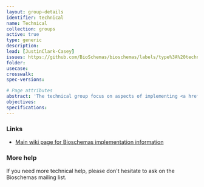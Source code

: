 ```yaml
---
layout: group-details
identifier: technical
name: Technical
collection: groups
active: true
type: generic
description:
lead: [JustinClark-Casey]
issues: https://github.com/BioSchemas/bioschemas/labels/type%3A%20technical
folder:
usecase:
crosswalk:
spec-versions:

# Page attributes
abstract: 'The technical group focus on aspects of implementing <a href="http://bioschemas.org">Bioschemas</a> markup. Please see the <a href="http://bioschemas.org/specifications/">Specifications</a> page for the schemas themselves. Please see the <a href="http://bioschemas.org/tools/">tools</a> page for tools that can help in publishing or consuming markup.'
objectives:
specifications:
---
```


<div id="links">
    <h3>Links</h3>
    <ul>
        <li>
            <a href="https://github.com/BioSchemas/specifications/wiki/Technical">Main wiki page for Bioschemas implementation information </a>
        </li>
    </ul>
</div>
<div id="help">
    <h3>More help</h3>
    <p>
        If you need more technical help, please don't hesitate to ask on the Bioschemas mailing list.
    </p>
</div>
